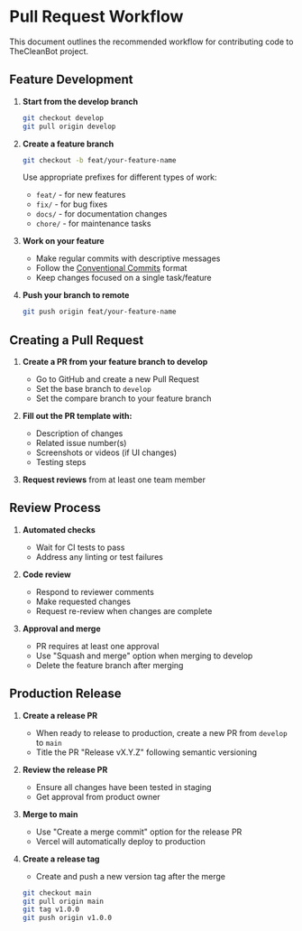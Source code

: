 # Pull Request Workflow

This document outlines the recommended workflow for contributing code to TheCleanBot project.

## Feature Development

1. **Start from the develop branch**
   ```bash
   git checkout develop
   git pull origin develop
   ```

2. **Create a feature branch**
   ```bash
   git checkout -b feat/your-feature-name
   ```
   Use appropriate prefixes for different types of work:
   - `feat/` - for new features
   - `fix/` - for bug fixes
   - `docs/` - for documentation changes
   - `chore/` - for maintenance tasks

3. **Work on your feature**
   - Make regular commits with descriptive messages
   - Follow the [Conventional Commits](https://www.conventionalcommits.org/) format
   - Keep changes focused on a single task/feature

4. **Push your branch to remote**
   ```bash
   git push origin feat/your-feature-name
   ```

## Creating a Pull Request

1. **Create a PR from your feature branch to develop**
   - Go to GitHub and create a new Pull Request
   - Set the base branch to `develop`
   - Set the compare branch to your feature branch
   
2. **Fill out the PR template with:**
   - Description of changes
   - Related issue number(s)
   - Screenshots or videos (if UI changes)
   - Testing steps

3. **Request reviews** from at least one team member

## Review Process

1. **Automated checks**
   - Wait for CI tests to pass
   - Address any linting or test failures

2. **Code review**
   - Respond to reviewer comments
   - Make requested changes
   - Request re-review when changes are complete

3. **Approval and merge**
   - PR requires at least one approval
   - Use "Squash and merge" option when merging to develop
   - Delete the feature branch after merging

## Production Release

1. **Create a release PR**
   - When ready to release to production, create a new PR from `develop` to `main`
   - Title the PR "Release vX.Y.Z" following semantic versioning
   
2. **Review the release PR**
   - Ensure all changes have been tested in staging
   - Get approval from product owner

3. **Merge to main**
   - Use "Create a merge commit" option for the release PR
   - Vercel will automatically deploy to production

4. **Create a release tag**
   - Create and push a new version tag after the merge
   ```bash
   git checkout main
   git pull origin main
   git tag v1.0.0
   git push origin v1.0.0
   ``` 